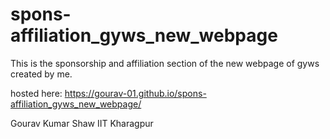 # spons-affiliation_gyws_new_webpage


This is the sponsorship and affiliation section of the new webpage of gyws created by me.

hosted here:  https://gourav-01.github.io/spons-affiliation_gyws_new_webpage/

Gourav Kumar Shaw
IIT Kharagpur

